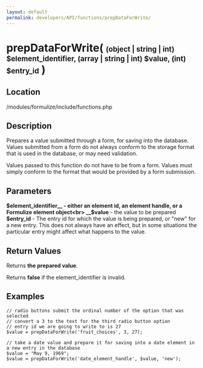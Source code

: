 ```yaml
---
layout: default
permalink: developers/API/functions/prepDataForWrite/
---
```


# prepDataForWrite( <span style='font-size: 14pt;'>(object | string | int) $element_identifier, (array | string | int) $value, (int) $entry_id</span> )

## Location

/modules/formulize/include/functions.php

## Description

Prepares a value submitted through a form, for saving into the database. Values submitted from a form do not always conform to the storage format that is used in the database, or may need validation.

Values passed to this function do not have to be from a form. Values must simply conform to the format that would be provided by a form submission.

## Parameters

__$element_identifier__ - either an element id, an element handle, or a Formulize element object<br>
__$value__ - the value to be prepared<br>
__$entry_id__ - The entry id for which the value is being prepared, or "new" for a new entry. This does not always have an effect, but in some situations the particular entry might affect what happens to the value.

## Return Values

Returns __the prepared value__.

Returns __false__ if the element_identifier is invalid.

## Examples

~~~
// radio buttons submit the ordinal number of the option that was selected
// convert a 3 to the text for the third radio button option
// entry id we are going to write to is 27
$value = prepDataForWrite('fruit_choices', 3, 27);
~~~

~~~
// take a date value and prepare it for saving into a date element in a new entry in the database
$value = "May 9, 1969";
$value = prepDataForWrite('date_element_handle', $value, 'new');
~~~
